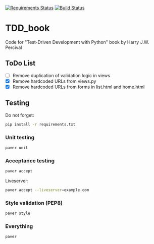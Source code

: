 [![Requirements Status](https://requires.io/github/lancelote/TDD_book/requirements.svg?branch=master)](https://requires.io/github/lancelote/TDD_book/requirements/?branch=master)
[![Build Status](https://travis-ci.org/lancelote/TDD_book.svg)](https://travis-ci.org/lancelote/TDD_book)

# TDD_book

Code for "Test-Driven Development with Python" book by Harry J.W. Percival

## ToDo List

- [ ] Remove duplication of validation logic in views
- [x] Remove hardcoded URLs from views.py
- [x] Remove hardcoded URLs from forms in list.html and home.html

## Testing

Do not forget:
```bash
pip install -r requirements.txt
```

### Unit testing
```bash
paver unit
```

### Acceptance testing
```bash
paver accept
```

Liveserver:
```bash
paver accept --liveserver=example.com
```

### Style validation (PEP8)
```bash
paver style
```

### Everything
```bash
paver
```
